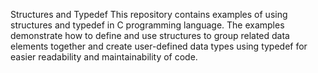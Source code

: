 Structures and Typedef
This repository contains examples of using structures and typedef in C programming language. The examples demonstrate how to define and use structures to group related data elements together and create user-defined data types using typedef for easier readability and maintainability of code.
